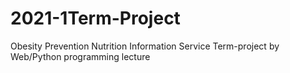 # 2021-1Term-Project
 Obesity Prevention Nutrition Information Service
 Term-project by Web/Python programming lecture

